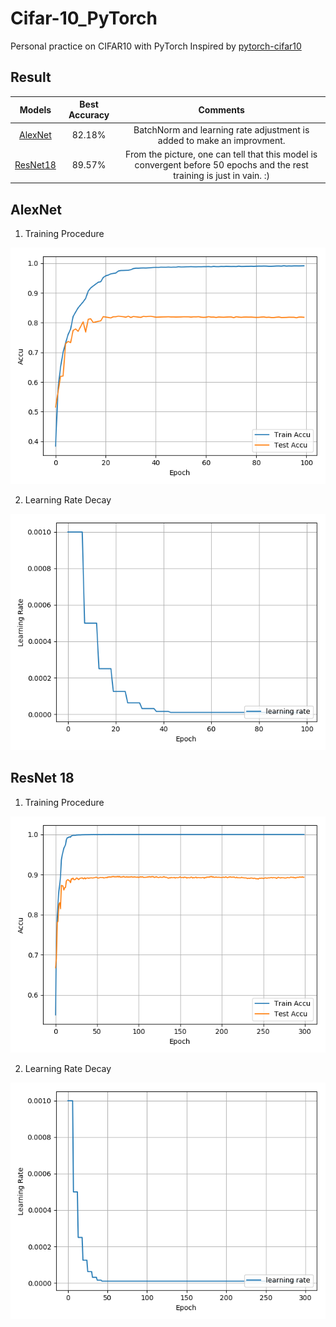 # Cifar-10_PyTorch

Personal practice on CIFAR10 with PyTorch
Inspired by [pytorch-cifar10](https://github.com/icpm/pytorch-cifar10) 

## Result
Models | Best Accuracy | Comments
:---:|:---:|:---:
[AlexNet](https://github.com/zhang-zx/cifar10_pytorch/master/models/AlexNet.py) | 82.18% | BatchNorm and learning rate adjustment is added to make an improvment. 
[ResNet18](https://github.com/zhang-zx/cifar10_pytorch/master/models/ResNet.py) | 89.57% |From the picture, one can tell that this model is convergent before 50 epochs and the rest training is just in vain. :)



## AlexNet

1. Training Procedure 

![image](./Img/AlexNet_Train.png)

2. Learning Rate Decay 

![image](./Img/AlexNet_Learning_Rate.png)

## ResNet 18

1. Training Procedure 

![image](./Img/ResNet18_Train.png)

2. Learning Rate Decay 

![image](./Img/ResNet18_Learning_Rate.png)
